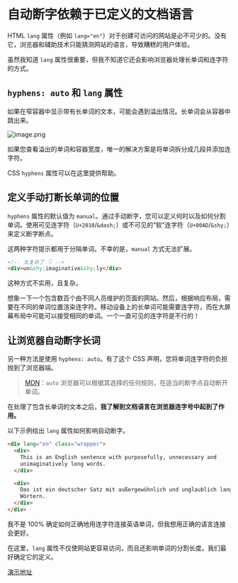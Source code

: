 # 自动断字依赖于已定义的文档语言

HTML `lang` 属性（例如 `lang="en"`）对于创建可访问的网站是必不可少的。没有它，浏览器和辅助技术只能猜测网站的语言，导致糟糕的用户体验。

虽然我知道 `lang` 属性很重要，但我不知道它还会影响浏览器处理长单词和连字符的方式。

## `hyphens: auto` 和 `lang` 属性

如果在窄容器中显示带有长单词的文本，可能会遇到溢出情况。长单词会从容器中跳出来。

![image.png](https://upload-images.jianshu.io/upload_images/18281896-cc78784b0dd09361.png?imageMogr2/auto-orient/strip%7CimageView2/2/w/1240)

如果您查看溢出的单词和容器宽度，唯一的解决方案是将单词拆分成几段并添加连字符。

CSS `hyphens` 属性可以在这里提供帮助。

## 定义手动打断长单词的位置

`hyphens` 属性的默认值为 `manual`。通过手动断字，您可以定义何时以及如何分割单词。使用可见连字符（`U+2010`/`&dash;`）或不可见的“软”连字符（`U+00AD`/`&shy;`）来定义断字断点。

这两种字符提示都用于分隔单词。不幸的是，`manual` 方式无法扩展。

```html
<!-- 太复杂了 👇 -->
<div>un&shy;imaginative&shy;ly</div>
```

这种方式不实用，且复杂。

想象一下一个包含数百个由不同人员维护的页面的网站。然后，根据响应布局，需要在不同的单词位置渲染连字符。移动设备上的长单词可能需要连字符，而在大屏幕布局中可能可以接受相同的单词。一个一直可见的连字符是不行的！

## 让浏览器自动断字长词

另一种方法是使用 `hyphens: auto`。有了这个 CSS 声明，您将单词连字符的负担抛到了浏览器端。

> [MDN](https://developer.mozilla.org/en-US/docs/Web/CSS/hyphens)：`auto` 浏览器可以根据其选择的任何规则，在适当的断字点自动断开单词。

在处理了包含长单词的文本之后，**我了解到文档语言在浏览器连字号中起到了作用。**

以下示例给出 `lang` 属性如何影响自动断字。

```html
<div lang="en" class="wrapper">
  <div>
    This is an English sentence with purposefully, unnecessary and
    unimaginatively long words.
  </div>

  <div>
    Das ist ein deutscher Satz mit außergewöhnlich und unglaublich langen
    Wörtern.
  </div>
</div>
```

我不是 100% 确定如何正确地用连字符连接英语单词，但我想用正确的语言连接会更好。

在这里，`lang` 属性不仅使网站更容易访问，而且还影响单词的分割长度。我们最好确定它的定义。

[演示地址](https://code.juejin.cn/pen/7125449154242805767)

